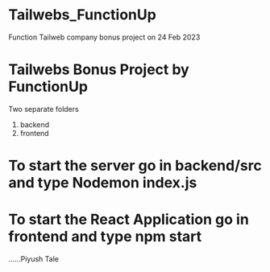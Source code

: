 # Tailwebs_FunctionUp
Function Tailweb company bonus project on 24 Feb 2023
# Tailwebs Bonus Project by FunctionUp
Two separate folders 
1) backend
2) frontend

# To start the server go in backend/src and type Nodemon index.js
# To start the React Application go in frontend and type npm start

......Piyush Tale
